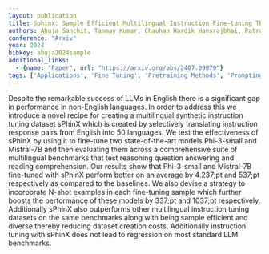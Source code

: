 ```yaml
---
layout: publication
title: Sphinx: Sample Efficient Multilingual Instruction Fine-tuning Through N-shot Guided Prompting
authors: Ahuja Sanchit, Tanmay Kumar, Chauhan Hardik Hansrajbhai, Patra Barun, Aggarwal Kriti, Del Corro Luciano, Mitra Arindam, Dhamecha Tejas Indulal, Awadallah Ahmed, Choudhary Monojit, Chaudhary Vishrav, Sitaram Sunayana
conference: "Arxiv"
year: 2024
bibkey: ahuja2024sample
additional_links:
  - {name: "Paper", url: "https://arxiv.org/abs/2407.09879"}
tags: ['Applications', 'Fine Tuning', 'Pretraining Methods', 'Prompting', 'RAG', 'Training Techniques']
---
```

Despite the remarkable success of LLMs in English there is a significant gap in performance in non-English languages. In order to address this we introduce a novel recipe for creating a multilingual synthetic instruction tuning dataset sPhinX which is created by selectively translating instruction response pairs from English into 50 languages. We test the effectiveness of sPhinX by using it to fine-tune two state-of-the-art models Phi-3-small and Mistral-7B and then evaluating them across a comprehensive suite of multilingual benchmarks that test reasoning question answering and reading comprehension. Our results show that Phi-3-small and Mistral-7B fine-tuned with sPhinX perform better on an average by 4.237;pt and 537;pt respectively as compared to the baselines. We also devise a strategy to incorporate N-shot examples in each fine-tuning sample which further boosts the performance of these models by 337;pt and 1037;pt respectively. Additionally sPhinX also outperforms other multilingual instruction tuning datasets on the same benchmarks along with being sample efficient and diverse thereby reducing dataset creation costs. Additionally instruction tuning with sPhinX does not lead to regression on most standard LLM benchmarks.
